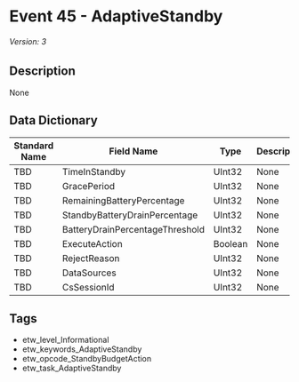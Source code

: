 # Event 45 - AdaptiveStandby
###### Version: 3

## Description
None

## Data Dictionary
|Standard Name|Field Name|Type|Description|Sample Value|
|---|---|---|---|---|
|TBD|TimeInStandby|UInt32|None|`None`|
|TBD|GracePeriod|UInt32|None|`None`|
|TBD|RemainingBatteryPercentage|UInt32|None|`None`|
|TBD|StandbyBatteryDrainPercentage|UInt32|None|`None`|
|TBD|BatteryDrainPercentageThreshold|UInt32|None|`None`|
|TBD|ExecuteAction|Boolean|None|`None`|
|TBD|RejectReason|UInt32|None|`None`|
|TBD|DataSources|UInt32|None|`None`|
|TBD|CsSessionId|UInt32|None|`None`|

## Tags
* etw_level_Informational
* etw_keywords_AdaptiveStandby
* etw_opcode_StandbyBudgetAction
* etw_task_AdaptiveStandby